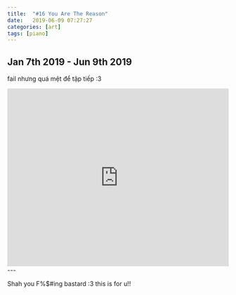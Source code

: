 ```yaml
---
title:  "#16 You Are The Reason"
date:   2019-06-09 07:27:27
categories: [art]
tags: [piano]
---
```


## Jan 7th 2019 - Jun 9th 2019

fail nhưng quá mệt để tập tiếp :3

<iframe style="overflow:hidden; width:100%; height:405px" src="https://www.youtube.com/embed/ZwbJNzDGpjc" frameborder="0" allow="accelerometer; autoplay; clipboard-write; encrypted-media; gyroscope; picture-in-picture" allowfullscreen></iframe>
---

Shah you F%$#ing bastard :3 this is for u!!
